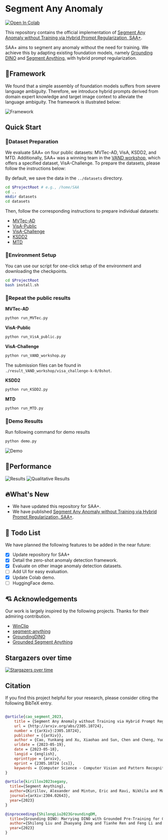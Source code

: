 # Segment Any Anomaly
[![Open In Colab](https://colab.research.google.com/assets/colab-badge.svg)](https://colab.research.google.com/drive/12Sh0j92YYmTa0oIuSEWWpPBCpIwCSVhz?usp=sharing)

This repository contains the official implementation of [Segment Any Anomaly without Training via Hybrid Prompt Regularization, SAA+](http://arxiv.org/abs/2305.10724).

SAA+ aims to segment any anomaly without the need for training. We achieve this by adapting existing foundation models, 
namely [Grounding DINO](https://github.com/IDEA-Research/GroundingDINO) and 
[Segment Anything](https://github.com/facebookresearch/segment-anything), with hybrid prompt regularization.

## :gem:Framework
We found that a simple assembly of foundation models suffers from severe language ambiguity. 
Therefore, we introduce hybrid prompts derived from domain expert knowledge and target image context to alleviate the language ambiguity. 
The framework is illustrated below:

![Framework](./assets/framework.png)

## Quick Start

### :bank:Dataset Preparation

We evaluate SAA+ on four public datasets: MVTec-AD, VisA, KSDD2, and MTD. 
Additionally, SAA+ was a winning team in the [VAND workshop](https://sites.google.com/view/vand-cvpr23/challenge), 
which offers a specified dataset, VisA-Challenge. To prepare the datasets, please follow the instructions below:

By default, we save the data in the `../datasets` directory.

```bash
cd $ProjectRoot # e.g., /home/SAA
cd ..
mkdir datasets
cd datasets
```

Then, follow the corresponding instructions to prepare individual datasets:

- [MVTec-AD](https://www.mvtec.com/company/research/datasets/mvtec-ad/)
- [VisA-Public](https://github.com/search?q=spot+the+difference&type=repositories)
- [VisA-Challenge](https://codalab.lisn.upsaclay.fr/competitions/12499)
- [KSDD2](https://www.vicos.si/resources/kolektorsdd2/)
- [MTD](https://github.com/abin24/Magnetic-tile-defect-datasets.)

### :hammer:Environment Setup
You can use our script for one-click setup of the environment and downloading the checkpoints.

```bash
cd $ProjectRoot
bash install.sh
```

### :page_facing_up:Repeat the public results

**MVTec-AD**

```bash
python run_MVTec.py
```

**VisA-Public**

```bash
python run_VisA_public.py
```

**VisA-Challenge**

```bash
python run_VAND_workshop.py
```

The submission files can be found in `./result_VAND_workshop/visa_challenge-k-0/0shot`.

**KSDD2**

```bash
python run_KSDD2.py
```

**MTD**

```bash
python run_MTD.py
```

### :page_facing_up:Demo Results

Run following command for demo results

```bash
python demo.py
```

![Demo](./assets/demo_result.png)

## :dart:Performance
![Results](./assets/results.png)
![Qualitative Results](./assets/qualitative_results.png)

## :fire:What's New

- We have updated this repository for SAA+.
- We have published [Segment Any Anomaly without Training via Hybrid Prompt Regularization, SAA+](http://arxiv.org/abs/2305.10724).

## :hammer: Todo List

We have planned the following features to be added in the near future:

- [x] Update repository for SAA+
- [X] Detail the zero-shot anomaly detection framework.
- [x] Evaluate on other image anomaly detection datasets.
- [ ] Add UI for easy evaluation.
- [x] Update Colab demo.
- [ ] HuggingFace demo.

## 💘 Acknowledgements
Our work is largely inspired by the following projects. Thanks for their admiring contribution.

- [WinClip](https://github.com/caoyunkang/WinClip)
- [segment-anything](https://github.com/facebookresearch/segment-anything)
- [GroundingDINO](https://github.com/IDEA-Research/GroundingDINO)
- [Grounded Segment Anything](https://github.com/IDEA-Research/Grounded-Segment-Anything)


## Stargazers over time

[![Stargazers over time](https://starchart.cc/caoyunkang/Segment-Any-Anomaly.svg)](https://starchart.cc/caoyunkang/Segment-Any-Anomaly)


## Citation

If you find this project helpful for your research, please consider citing the following BibTeX entry.

```BibTex

@article{cao_segment_2023,
	title = {Segment Any Anomaly without Training via Hybrid Prompt Regularization},
	url = {http://arxiv.org/abs/2305.10724},
	number = {{arXiv}:2305.10724},
	publisher = {{arXiv}},
	author = {Cao, Yunkang and Xu, Xiaohao and Sun, Chen and Cheng, Yuqi and Du, Zongwei and Gao, Liang and Shen, Weiming},
	urldate = {2023-05-19},
	date = {2023-05-18},
	langid = {english},
	eprinttype = {arxiv},
	eprint = {2305.10724 [cs]},
	keywords = {Computer Science - Computer Vision and Pattern Recognition, Computer Science - Artificial Intelligence},
}

@article{kirillov2023segany,
  title={Segment Anything}, 
  author={Kirillov, Alexander and Mintun, Eric and Ravi, Nikhila and Mao, Hanzi and Rolland, Chloe and Gustafson, Laura and Xiao, Tete and Whitehead, Spencer and Berg, Alexander C. and Lo, Wan-Yen and Doll{\'a}r, Piotr and Girshick, Ross},
  journal={arXiv:2304.02643},
  year={2023}
}

@inproceedings{ShilongLiu2023GroundingDM,
  title={Grounding DINO: Marrying DINO with Grounded Pre-Training for Open-Set Object Detection},
  author={Shilong Liu and Zhaoyang Zeng and Tianhe Ren and Feng Li and Hao Zhang and Jie Yang and Chunyuan Li and Jianwei Yang and Hang Su and Jun Zhu and Lei Zhang},
  year={2023}
}
```
